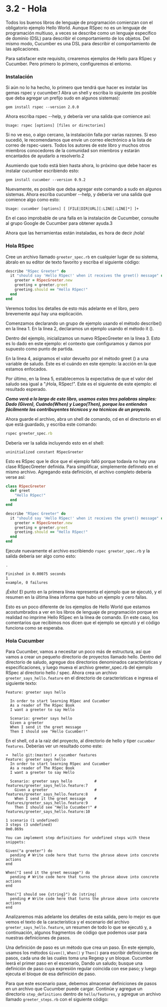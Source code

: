 # 3.2 - Hola

Todos los buenos libros de lenguaje de programación comienzan con el obligatorio ejemplo Hello World. Aunque RSpec no es un lenguaje de programación multiuso, a veces se describe como un lenguaje específico de dominio \(DSL\) para describir el comportamiento de los objetos. Del mismo modo, Cucumber es una DSL para describir el comportamiento de las aplicaciones.

Para satisfacer este requisito, crearemos ejemplos de Hello para RSpec y Cucumber. Pero primero lo primero, configuremos el entorno.

### Instalación

Si aún no lo ha hecho, lo primero que tendrá que hacer es instalar las gemas rspec y cucumber.1 Abra un shell y escriba lo siguiente \(es posible que deba agregar un prefijo sudo en algunos sistemas\):

```
gem install rspec --version 2.0.0
```

Ahora escriba rspec --help, y debería ver una salida que comience así:

```
Usage: rspec [options] [files or directories]
```

Si no ve eso, o algo cercano, la instalación falla por varias razones. Si eso sucedió, le recomendamos que envíe un correo electrónico a la lista de correo de rspec-users. Todos los autores de este libro y muchos otros miembros conocedores de la comunidad son miembros y estarán encantados de ayudarlo a resolverlo.2

Asumiendo que todo está bien hasta ahora, lo próximo que debe hacer es instalar cucumber escribiendo esto:

```
gem install cucumber --version 0.9.2
```

Nuevamente, es posible que deba agregar este comando a sudo en algunos sistemas. Ahora escriba cucumber --help, y debería ver una salida que comience algo como esto:

```
Usage: cucumber [options] [ [FILE|DIR|URL][:LINE[:LINE]*] ]+
```

En el caso improbable de una falla en la instalación de Cucumber, consulte al grupo Google de Cucumber para obtener ayuda.3

Ahora que las herramientas están instaladas, es hora de decir ¡hola!

### Hola RSpec

Cree un archivo llamado `greeter_spec.rb` en cualquier lugar de su sistema, ábralo en su editor de texto favorito y escriba el siguiente código:

```ruby
describe "RSpec Greeter" do
  it "should say 'Hello RSpec!' when it receives the greet() message" do
    greeter = RSpecGreeter.new
    greeting = greeter.greet
    greeting.should == "Hello RSpec!"
  end
end
```

Veremos todos los detalles de esto más adelante en el libro, pero brevemente aquí hay una explicación.

Comenzamos declarando un grupo de ejemplo usando el método describe\(\) en la línea 1. En la línea 2, declaramos un ejemplo usando el método it \(\).

Dentro del ejemplo, inicializamos un nuevo RSpecGreeter en la línea 3. Esto es lo dado en este ejemplo: el contexto que configuramos y damos por supuesto como punto de partida.

En la línea 4, asignamos el valor devuelto por el método greet \(\) a una variable de saludo. Este es el cuándo en este ejemplo: la acción en la que estamos enfocados.

Por último, en la línea 5, establecemos la expectativa de que el valor del saludo sea igual a "¡Hola, RSpec!". Este es el siguiente de este ejemplo: el resultado esperado.

_**Como verá a lo largo de este libro, usamos estas tres palabras simples: Dado \(Given\), Cuándo\(When\) y Luego\(Then\), porque los entienden fácilmente los contribuyentes técnicos y no técnicos de un proyecto.**_

Ahora guarde el archivo, abra un shell de comando, cd en el directorio en el que está guardado, y escriba este comando:

```ruby
rspec greeter_spec.rb
```

Debería ver la salida incluyendo esto en el shell:

```
uninitialized constant RSpecGreeter
```

Esto es RSpec que le dice que el ejemplo falló porque todavía no hay una clase RSpecGreeter definida. Para simplificar, simplemente defínnelo en el mismo archivo. Agregando esta definición, el archivo completo debería verse así:

```ruby
class RSpecGreeter
  def greet
    "Hello RSpec!"
  end
end

describe "RSpec Greeter" do
  it "should say 'Hello RSpec!' when it receives the greet() message" do
    greeter = RSpecGreeter.new
    greeting = greeter.greet
    greeting.should == "Hello RSpec!"
  end
end
```

Ejecute nuevamente el archivo escribiendo `rspec greeter_spec.rb` y la salida debería ser algo como esto:

```
.

Finished in 0.00075 seconds
1 
example, 0 failures
```

¡Éxito! El punto en la primera línea representa el ejemplo que se ejecutó, y el resumen en la última línea informa que hubo un ejemplo y cero fallas.

Esto es un poco diferente de los ejemplos de Hello World que estamos acostumbrados a ver en los libros de lenguaje de programación porque en realidad no imprime Hello RSpec en la línea de comando. En este caso, los comentarios que recibimos nos dicen que el ejemplo se ejecutó y el código funciona como se esperaba.

### Hola Cucumber

Para Cucumber, vamos a necesitar un poco más de estructura, así que vamos a crear un pequeño directorio de proyectos llamado hello. Dentro del directorio de saludo, agregue dos directorios denominados características y especificaciones, y luego mueva el archivo greeter\_spec.rb del ejemplo RSpec al directorio hello / spec. Ahora crea un archivo `greeter_says_hello.feature` en el directorio de características e ingresa el siguiente texto:

```
Feature: greeter says hello

  In order to start learning RSpec and Cucumber
  As a reader of The RSpec Book
  I want a greeter to say Hello

  Scenario: greeter says hello
  Given a greeter
  When I send it the greet message
  Then I should see "Hello Cucumber!"
```

En el shell, cd a la raíz del proyecto, al directorio de hello y tiper `cucumber features`. Deberías ver un resultado como este:

```
➜  hello git:(master) ✗ cucumber features
Feature: greeter says hello
  In order to start learning RSpec and Cucumber
  As a reader of The RSpec Book
  I want a greeter to say Hello

  Scenario: greeter says hello          # features/greeter_says_hello.feature:7
    Given a greeter                     # features/greeter_says_hello.feature:8
    When I send it the greet message    # features/greeter_says_hello.feature:9
    Then I should see "Hello Cucumber!" # features/greeter_says_hello.feature:10

1 scenario (1 undefined)
3 steps (3 undefined)
0m0.869s

You can implement step definitions for undefined steps with these snippets:

Given("a greeter") do
  pending # Write code here that turns the phrase above into concrete actions
end

When("I send it the greet message") do
  pending # Write code here that turns the phrase above into concrete actions
end

Then("I should see {string}") do |string|
  pending # Write code here that turns the phrase above into concrete actions
end
```

Analizaremos más adelante los detalles de esta salida, pero lo mejor es que vemos el texto de la característica y el escenario del archivo `greeter_says_hello.feature`, un resumen de todo lo que se ejecutó y, a continuación, algunos fragmentos de código que podemos usar para nuestras definiciones de pasos.

Una definición de paso es un método que crea un paso. En este ejemplo, usamos los métodos `Given()`, `When()` y `Then()` para escribir definiciones de pasos, cada una de las cuales toma una Regexp y un bloque. Cucumber leerá el primer paso en el escenario, Dando un saludo; busque una definición de paso cuya expresión regular coincida con ese paso; y luego ejecuta el bloque de esa definición de paso.

Para que este escenario pase, debemos almacenar definiciones de pasos en un archivo que Cucumber puede cargar. Continúe y agregue un directorio `step_definitions` dentro de `hello/features`, y agregue un archivo llamado `greeter_steps.rb` con el siguiente código:

